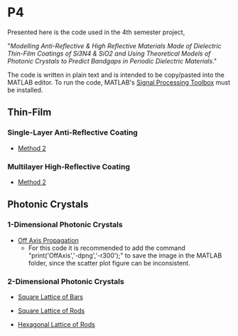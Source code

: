 # P4
Presented here is the code used in the 4th semester project,

"*Modelling Anti-Reflective & High Reflective Materials Made of Dielectric Thin-Film Coatings of Si3N4 & SiO2 and Using Theoretical Models of Photonic Crystals to Predict Bandgaps in Periodic Dielectric Materials*." 

The code is written in plain text and is intended to be copy/pasted into the MATLAB editor. To run the code, MATLAB's [Signal Processing Toolbox](https://se.mathworks.com/products/signal.html) must be installed.


## Thin-Film
### Single-Layer Anti-Reflective Coating
* [Method 2](https://github.com/5-321/P4/blob/main/Thin-Film/Single-Layer/Method%202)
### Multilayer High-Reflective Coating
* [Method 2](https://github.com/5-321/P4/blob/main/Thin-Film/Multilayer/Method%202)


## Photonic Crystals
### 1-Dimensional Photonic Crystals
* [Off Axis Propagation](https://github.com/5-321/P4/blob/main/1D%20Photonic%20Crystals/Off%20Axis%20Propagation)
  * For this code it is recommended to add the command "print('OffAxis','-dpng','-r300');" to save the image in the MATLAB folder, since the scatter plot figure can be inconsistent.
### 2-Dimensional Photonic Crystals
* [Square Lattice of Bars](https://github.com/5-321/P4/blob/main/2D%20Photonic%20Crystals/Square%20Lattice%20of%20Bars)

* [Square Lattice of Rods](https://github.com/5-321/P4/blob/main/2D%20Photonic%20Crystals/Square%20Lattice%20of%20Rods)

* [Hexagonal Lattice of Rods](https://github.com/5-321/P4/blob/main/2D%20Photonic%20Crystals/Hexagonal%20Lattice%20of%20Rods)

